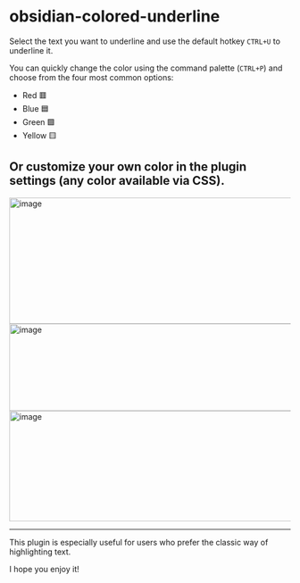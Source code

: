 # obsidian-colored-underline

Select the text you want to underline and use the default hotkey `CTRL+U` to underline it.

You can quickly change the color using the command palette (`CTRL+P`) and choose from the four most common options:
- Red 🟥
- Blue 🟦
- Green 🟩
- Yellow 🟨

Or customize your own color in the plugin settings (any color available via CSS).
---
<img width="662" height="226" alt="image" src="https://github.com/user-attachments/assets/bc9be0bb-47e7-4ce9-bb29-7008db80cbe5" />

<img width="774" height="156" alt="image" src="https://github.com/user-attachments/assets/16d19eac-7631-46af-8242-c7cea00c7e9d" />

<img width="723" height="198" alt="image" src="https://github.com/user-attachments/assets/9507be62-e2f6-4a89-8ab4-8301da583117" />

---

This plugin is especially useful for users who prefer the classic way of highlighting text.

I hope you enjoy it!
